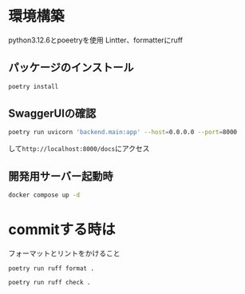 # 環境構築
python3.12.6とpoeetryを使用
Lintter、formatterにruff

## パッケージのインストール
```bash
poetry install
```

## SwaggerUIの確認
```bash
poetry run uvicorn 'backend.main:app' --host=0.0.0.0 --port=8000
```
して`http://localhost:8000/docs`にアクセス

## 開発用サーバー起動時
```bash
docker compose up -d
```

# commitする時は
フォーマットとリントをかけること
```
poetry run ruff format .

poetry run ruff check .
```
